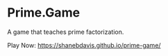 # Prime.Game

A game that teaches prime factorization.

Play Now: https://shanebdavis.github.io/prime-game/